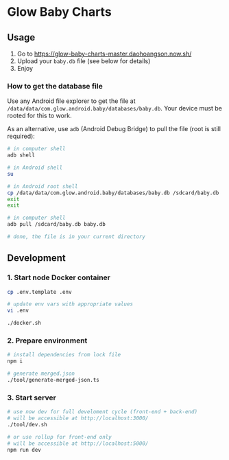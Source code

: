 # Glow Baby Charts

## Usage

1. Go to https://glow-baby-charts-master.daohoangson.now.sh/
1. Upload your `baby.db` file (see below for details)
1. Enjoy

### How to get the database file

Use any Android file explorer to get the file at `/data/data/com.glow.android.baby/databases/baby.db`.
Your device must be rooted for this to work.

As an alternative, use `adb` (Android Debug Bridge) to pull the file (root is still required):

```bash
# in computer shell
adb shell

# in Android shell
su

# in Android root shell
cp /data/data/com.glow.android.baby/databases/baby.db /sdcard/baby.db
exit
exit

# in computer shell
adb pull /sdcard/baby.db baby.db

# done, the file is in your current directory
```

## Development

### 1. Start node Docker container

```bash
cp .env.template .env

# update env vars with appropriate values
vi .env

./docker.sh
```

### 2. Prepare environment

```bash
# install dependencies from lock file
npm i

# generate merged.json
./tool/generate-merged-json.ts
```

### 3. Start server

```bash
# use now dev for full develoment cycle (front-end + back-end)
# will be accessible at http://localhost:3000/
./tool/dev.sh

# or use rollup for front-end only
# will be accessible at http://localhost:5000/
npm run dev
```
